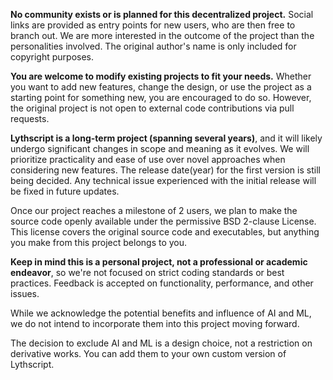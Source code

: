 **No community exists or is planned for this decentralized project.** Social links are provided 
as entry points for new users, who are then free to branch out. 
We are more interested in the outcome of the project than the personalities involved.
The original author's name is only included for copyright purposes.

**You are welcome to modify existing projects to fit your needs.**
Whether you want to add new features, change the design, 
or use the project as a starting point for something new, 
you are encouraged to do so. However, the original project is
not open to external code contributions via pull requests.

**Lythscript is a long-term project (spanning several years)**, and it will likely undergo significant 
changes in scope and meaning as it evolves. We will prioritize practicality and ease
of use over novel approaches when considering new features. The release date(year) for 
the first version is still being decided. Any technical issue experienced with the initial release will 
be fixed in future updates.

Once our project reaches a milestone of 2 users, we plan to 
make the source code openly available under the permissive BSD 
2-clause License. This license covers the original source code 
and executables, but anything you make from this project belongs to you.

**Keep in mind this is a personal project, not a professional or academic endeavor**, so
we're not focused on strict coding standards or best practices. Feedback is 
accepted on functionality, performance, and other issues.

While we acknowledge the potential benefits and influence of AI and ML,
we do not intend to incorporate them into this project moving forward.

The decision to exclude AI and ML is a design choice, not a restriction on derivative works. 
You can add them to your own custom version of Lythscript.
